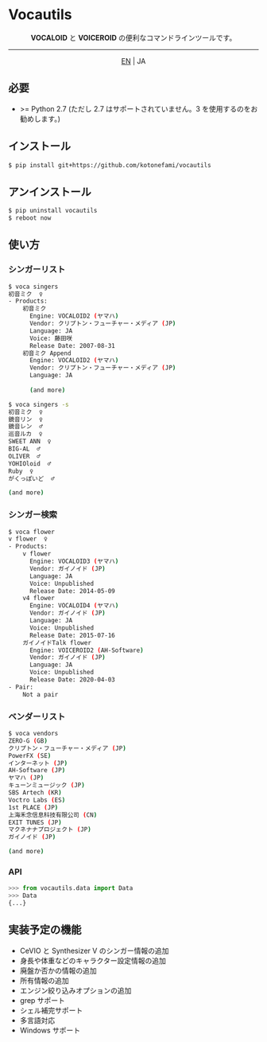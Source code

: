 # Vocautils

<p align="center">
<b>VOCALOID</b> と <b>VOICEROID</b> の便利なコマンドラインツールです。
</p>

---

<p align="center">
<a href="https://github.com/kotonefami/vocautils/blob/master/README.md">EN</a> | JA
</p>

## 必要
* \>= Python 2.7 (ただし 2.7 はサポートされていません。3 を使用するのをお勧めします。)

## インストール
```sh
$ pip install git+https://github.com/kotonefami/vocautils
```
## アンインストール
```sh
$ pip uninstall vocautils
$ reboot now
```
## 使い方
### シンガーリスト
```sh
$ voca singers
初音ミク  ♀ 
- Products:
    初音ミク
      Engine: VOCALOID2 (ヤマハ)
      Vendor: クリプトン・フューチャー・メディア (JP)
      Language: JA
      Voice: 藤田咲
      Release Date: 2007-08-31
    初音ミク Append
      Engine: VOCALOID2 (ヤマハ)
      Vendor: クリプトン・フューチャー・メディア (JP)
      Language: JA
      
      (and more)
```
```sh
$ voca singers -s
初音ミク  ♀ 
鏡音リン  ♀ 
鏡音レン  ♂ 
巡音ルカ  ♀ 
SWEET ANN  ♀ 
BIG-AL  ♂ 
OLIVER  ♂ 
YOHIOloid  ♂ 
Ruby  ♀ 
がくっぽいど  ♂ 

(and more)
```
### シンガー検索
```sh
$ voca flower
v flower  ♀ 
- Products:
    v flower
      Engine: VOCALOID3 (ヤマハ)
      Vendor: ガイノイド (JP)
      Language: JA
      Voice: Unpublished
      Release Date: 2014-05-09
    v4 flower
      Engine: VOCALOID4 (ヤマハ)
      Vendor: ガイノイド (JP)
      Language: JA
      Voice: Unpublished
      Release Date: 2015-07-16
    ガイノイドTalk flower
      Engine: VOICEROID2 (AH-Software)
      Vendor: ガイノイド (JP)
      Language: JA
      Voice: Unpublished
      Release Date: 2020-04-03
- Pair:
    Not a pair
```
### ベンダーリスト
```sh
$ voca vendors
ZERO-G (GB)
クリプトン・フューチャー・メディア (JP)
PowerFX (SE)
インターネット (JP)
AH-Software (JP)
ヤマハ (JP)
キューンミュージック (JP)
SBS Artech (KR)
Voctro Labs (ES)
1st PLACE (JP)
上海禾念信息科技有限公司 (CN)
EXIT TUNES (JP)
マクネナナプロジェクト (JP)
ガイノイド (JP)

(and more)
```
### API
```python
>>> from vocautils.data import Data
>>> Data
{...}
```
## 実装予定の機能
* CeVIO と Synthesizer V のシンガー情報の追加
* 身長や体重などのキャラクター設定情報の追加
* 廃盤か否かの情報の追加
* 所有情報の追加
* エンジン絞り込みオプションの追加
* grep サポート
* シェル補完サポート
* 多言語対応
* Windows サポート